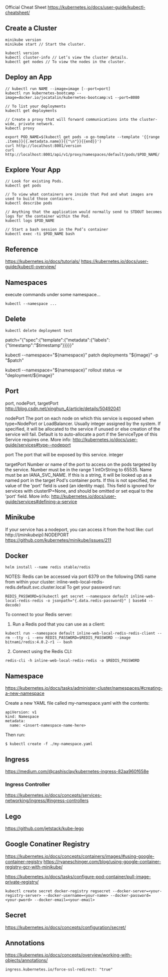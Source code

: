 
Official Cheat Sheet
https://kubernetes.io/docs/user-guide/kubectl-cheatsheet/


## Create a Cluster
```
minikube version
minikube start // Start the cluster.

kubectl version
kubectl cluster-info // Let’s view the cluster details.
kubectl get nodes // To view the nodes in the cluster.
```

## Deploy an App
```
// kubectl run NAME --image=image [--port=port] 
kubectl run kubernetes-bootcamp --image=docker.io/jocatalin/kubernetes-bootcamp:v1 --port=8080

// To list your deployments
kubectl get deployments 

// Create a proxy that will forward communications into the cluster-wide, private network.
kubectl proxy

export POD_NAME=$(kubectl get pods -o go-template --template '{{range .items}}{{.metadata.name}}{{"\n"}}{{end}}')
curl http://localhost:8001/version
curl http://localhost:8001/api/v1/proxy/namespaces/default/pods/$POD_NAME/
```

## Explore Your App

```
// Look for existing Pods.
kubectl get pods

// To view what containers are inside that Pod and what images are used to build those containers.
kubectl describe pods 

// Anything that the application would normally send to STDOUT becomes logs for the container within the Pod. 
kubectl logs $POD_NAME

// Start a bash session in the Pod’s container
kubectl exec -ti $POD_NAME bash 
```



## Reference
https://kubernetes.io/docs/tutorials/
https://kubernetes.io/docs/user-guide/kubectl-overview/




## Namespaces

execute commands under some namespace...

```
kubectl --namespace ...
```

## Delete

```
kubectl delete deployment test
```

patch="{\"spec\":{\"template\":{\"metadata\":{\"labels\":{\"timestamp\":\"$timestamp\"}}}}}"

kubectl --namespace="${namespace}" patch deployments "${image}" -p "$patch"

kubectl --namespace="${namespace}" rollout status -w "deployment/${image}"


## Port

port, nodePort, targetPort
http://blog.csdn.net/xinghun_4/article/details/50492041

nodePort     The port on each node on which this service is exposed when type=NodePort or LoadBalancer. Usually
integer      assigned by the system. If specified, it will be allocated to the service if unused or else creation of the
             service will fail. Default is to auto-allocate a port if the ServiceType of this Service requires one. More info: 
             http://kubernetes.io/docs/user-guide/services#type--nodeport

port         The port that will be exposed by this service.
integer

targetPort   Number or name of the port to access on the pods targeted by the service. Number must be in the range 1
IntOrString  to 65535. Name must be an IANA_SVC_NAME. If this is a string, it will be looked up as a named port in the
             target Pod's container ports. If this is not specified, the value of the 'port' field is used (an identity map).
             This field is ignored for services with clusterIP=None, and should be omitted or set equal to the 'port' field.
             More info: http://kubernetes.io/docs/user-guide/services#defining-a-service


## Minikube

If your service has a nodeport, you can access it from the host like:
curl http://$(minikube ip):$NODEPORT
https://github.com/kubernetes/minikube/issues/211

## Docker

```
helm install --name redis stable/redis
```

NOTES:
Redis can be accessed via port 6379 on the following DNS name from within your cluster:
inline-web-local-redis-redis.default.svc.cluster.local
To get your password run:

```
REDIS_PASSWORD=$(kubectl get secret --namespace default inline-web-local-redis-redis -o jsonpath="{.data.redis-password}" | base64 --decode)
```

To connect to your Redis server:

1. Run a Redis pod that you can use as a client:

```
kubectl run --namespace default inline-web-local-redis-redis-client --rm --tty -i --env REDIS_PASSWORD=$REDIS_PASSWORD --image bitnami/redis:4.0.2-r1 -- bash
```

2. Connect using the Redis CLI:

```
redis-cli -h inline-web-local-redis-redis -a $REDIS_PASSWORD
```

## Namespace

https://kubernetes.io/docs/tasks/administer-cluster/namespaces/#creating-a-new-namespace

Create a new YAML file called my-namespace.yaml with the contents:

```
apiVersion: v1
kind: Namespace
metadata:
  name: <insert-namespace-name-here>
```

Then run:

```
$ kubectl create -f ./my-namespace.yaml
```

## Ingress

https://medium.com/@cashisclay/kubernetes-ingress-82aa960f658e

### Ingress Controller

https://kubernetes.io/docs/concepts/services-networking/ingress/#ingress-controllers


## Lego
https://github.com/jetstack/kube-lego

## Google Conatiner Registry

https://kubernetes.io/docs/concepts/containers/images/#using-google-container-registry
https://ryaneschinger.com/blog/using-google-container-registry-gcr-with-minikube/

https://kubernetes.io/docs/tasks/configure-pod-container/pull-image-private-registry/

```
kubectl create secret docker-registry regsecret --docker-server=<your-registry-server> --docker-username=<your-name> --docker-password=<your-pword> --docker-email=<your-email>
```

## Secret

https://kubernetes.io/docs/concepts/configuration/secret/


## Annotations

https://kubernetes.io/docs/concepts/overview/working-with-objects/annotations/

```
ingress.kubernetes.io/force-ssl-redirect: "true"
```
